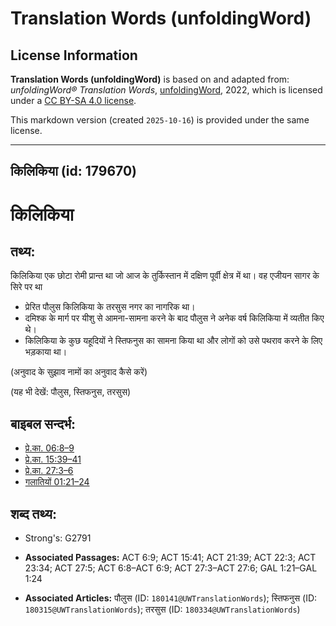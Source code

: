 # Translation Words (unfoldingWord)

## License Information

**Translation Words (unfoldingWord)** is based on and adapted from: _unfoldingWord® Translation Words_, [unfoldingWord](https://unfoldingword.org/utw), 2022, which is licensed under a [CC BY-SA 4.0 license](https://creativecommons.org/licenses/by-sa/4.0/legalcode.en).

This markdown version (created `2025-10-16`) is provided under the same license.



--------------------------------

## किलिकिया (id: 179670)

किलिकिया
========

तथ्य:
-----

किलिकिया एक छोटा रोमी प्रान्त था जो आज के तुर्किस्तान में दक्षिण पूर्वी क्षेत्र में था। वह एजीयन सागर के सिरे पर था

* प्रेरित पौलुस किलिकिया के तरसुस नगर का नागरिक था।
* दमिश्क के मार्ग पर यीशु से आमना\-सामना करने के बाद पौलुस ने अनेक वर्ष किलिकिया में व्यतीत किए थे।
* किलिकिया के कुछ यहूदियों ने स्तिफनुस का सामना किया था और लोगों को उसे पथराव करने के लिए भड़काया था।

(अनुवाद के सुझाव नामों का अनुवाद कैसे करें)

(यह भी देखें: पौलुस, स्तिफनुस, तरसुस)

बाइबल सन्दर्भ:
--------------

* [प्रे.का. 06:8–9](https://ref.ly/Acts6:8-Acts6:9)
* [प्रे.का. 15:39–41](https://ref.ly/Acts15:39-Acts15:41)
* [प्रे.का. 27:3–6](https://ref.ly/Acts27:3-Acts27:6)
* [गलातियों 01:21–24](https://ref.ly/Gal1:21-Gal1:24)

शब्द तथ्य:
----------

* Strong's: G2791

* **Associated Passages:** ACT 6:9; ACT 15:41; ACT 21:39; ACT 22:3; ACT 23:34; ACT 27:5; ACT 6:8–ACT 6:9; ACT 27:3–ACT 27:6; GAL 1:21–GAL 1:24
* **Associated Articles:** पौलुस (ID: `180141@UWTranslationWords`); स्तिफनुस (ID: `180315@UWTranslationWords`); तरसुस (ID: `180334@UWTranslationWords`)

